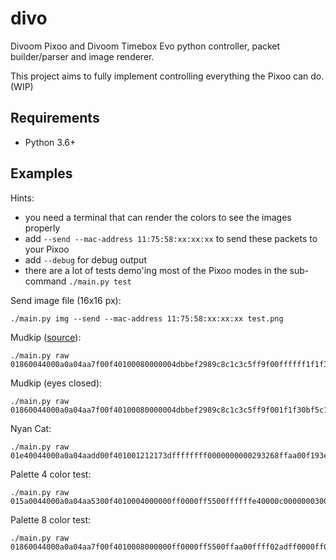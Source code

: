 # divo

Divoom Pixoo and Divoom Timebox Evo python controller, packet builder/parser and image renderer.

This project aims to fully implement controlling everything the Pixoo can do. (WIP)

## Requirements

* Python 3.6+

## Examples

Hints:

* you need a terminal that can render the colors to see the images properly 
* add `--send --mac-address 11:75:58:xx:xx:xx` to send these packets to your Pixoo
* add `--debug` for debug output
* there are a lot of tests demo'ing most of the Pixoo modes in the sub-command `./main.py test`

Send image file (16x16 px):

```shell
./main.py img --send --mac-address 11:75:58:xx:xx:xx test.png
```

Mudkip ([source](https://pixel.divoom-gz.com/#/pages/index/udetail?uid=400541387&suid=401026599)):

```shell
./main.py raw 01860044000a0a04aa7f00f40100080000004dbbef2989c8c1c3c5ff9f00ffffff1f1f30bf5c1500002001000000002402000000002402000000004402000000904409000000922449b00140922449b20d64d22469420e64e22471420e27e32471c80ff89b2449ff0d00d6b6adb60d00a06d92b40d00a06d89a40100106d89a401001049893400512802
```

Mudkip (eyes closed):

```shell
./main.py raw 01860044000a0a04aa7f00f40100080000004dbbef2989c8c1c3c5ff9f001f1f30bf5c15ffffff00000000000000002001000000002402000000002402000000004402000000904409000000922449006c40922449826d64922449426e64da2469436e2693264d486fb09f24c9ed6d00f6ffbfb66d00a06d92a40d00106d89a401001049893400142702
```

Nyan Cat:

```shell
./main.py raw 01e40044000a0a04aadd00f401001212173dffffffff0000000000293268ffaa00f193ed7b757bffff02e547da00ff005b585b00aaff6b74b2aa01ff909eddc1d9f2a5e6ff0004000000000000000000000000000000004000420821c618638c4108214208314a29659432c820a594518a31e38c31c619a594518c31e39c73ce1908a1518c49e38471c21808a1519231e38c71c6184aa9518c31c39cb38e194aa9518a49e3ac75d6198c31364a29658c31c6688c3176c618638c735a6bce39b7d67befbdb5de7bce39f7de7befbdf7c27b1042082184104218608031400821841042080384515d02
```

Palette 4 color test:

```shell
./main.py raw 015a0044000a0a04aa5300f4010004000000ff0000ff5500ffffffe40000c0000000300000000c000000030000c0000000300000000c000000030000c0000000300000000c000000030000c0000000300000000c00000003000000dc0c02
```

Palette 8 color test:

```shell
./main.py raw 01860044000a0a04aa7f00f4010008000000ff0000ff5500ffaa00ffff02adff0000ff00ffffff88c6fa0000e000000000001c000000008003000000007000000000000e00000000c001000000003800000000000700000000e000000000001c000000008003000000007000000000000e00000000c00100000000380000000000070000000000ee1602
```
